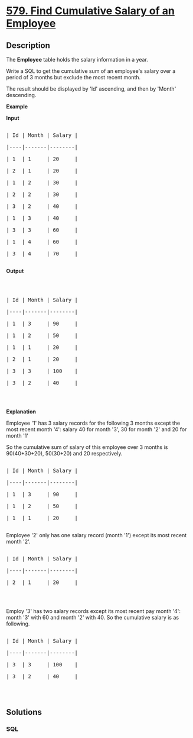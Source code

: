 # [579. Find Cumulative Salary of an Employee](https://leetcode.com/problems/find-cumulative-salary-of-an-employee)



## Description

<p>The <b>Employee</b> table holds the salary information in a year.</p>



<p>Write a SQL to get the cumulative sum of an employee&#39;s salary over a period of 3 months but exclude the most recent month.</p>



<p>The result should be displayed by &#39;Id&#39; ascending, and then by &#39;Month&#39; descending.</p>



<p><b>Example</b><br />

<b>Input</b></p>



<pre>

| Id | Month | Salary |

|----|-------|--------|

| 1  | 1     | 20     |

| 2  | 1     | 20     |

| 1  | 2     | 30     |

| 2  | 2     | 30     |

| 3  | 2     | 40     |

| 1  | 3     | 40     |

| 3  | 3     | 60     |

| 1  | 4     | 60     |

| 3  | 4     | 70     |

</pre>

<b>Output</b>



<pre>



| Id | Month | Salary |

|----|-------|--------|

| 1  | 3     | 90     |

| 1  | 2     | 50     |

| 1  | 1     | 20     |

| 2  | 1     | 20     |

| 3  | 3     | 100    |

| 3  | 2     | 40     |

</pre>



<p>&nbsp;</p>

<b>Explanation</b>



<p>Employee &#39;1&#39; has 3 salary records for the following 3 months except the most recent month &#39;4&#39;: salary 40 for month &#39;3&#39;, 30 for month &#39;2&#39; and 20 for month &#39;1&#39;<br />

So the cumulative sum of salary of this employee over 3 months is 90(40+30+20), 50(30+20) and 20 respectively.</p>



<pre>

| Id | Month | Salary |

|----|-------|--------|

| 1  | 3     | 90     |

| 1  | 2     | 50     |

| 1  | 1     | 20     |

</pre>

Employee &#39;2&#39; only has one salary record (month &#39;1&#39;) except its most recent month &#39;2&#39;.



<pre>

| Id | Month | Salary |

|----|-------|--------|

| 2  | 1     | 20     |

</pre>



<p>&nbsp;</p>

Employ &#39;3&#39; has two salary records except its most recent pay month &#39;4&#39;: month &#39;3&#39; with 60 and month &#39;2&#39; with 40. So the cumulative salary is as following.



<pre>

| Id | Month | Salary |

|----|-------|--------|

| 3  | 3     | 100    |

| 3  | 2     | 40     |

</pre>



<p>&nbsp;</p>



## Solutions

<!-- tabs:start -->

### **SQL**

```sql

```

<!-- tabs:end -->

